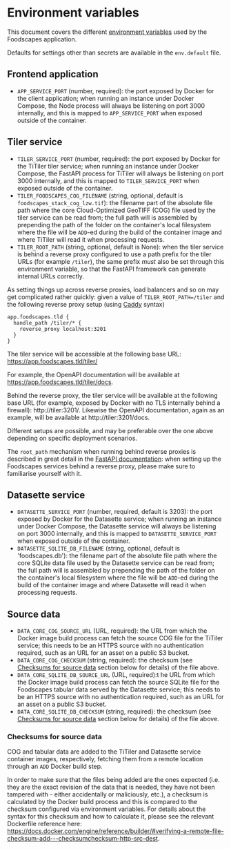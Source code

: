 # Environment variables

This document covers the different [environment
variables](https://en.wikipedia.org/wiki/Environment_variable) used by the
Foodscapes application.

Defaults for settings other than secrets are available in the `env.default`
file.

## Frontend application

- `APP_SERVICE_PORT` (number, required): the port exposed by Docker for the
  client application; when running an instance under Docker Compose, the Node
  process will always be listening on port 3000 internally, and this is mapped
  to `APP_SERVICE_PORT` when exposed outside of the container.

## Tiler service

- `TILER_SERVICE_PORT` (number, required): the port exposed by Docker for the
  TiTiler tiler service; when running an instance under Docker Compose, the
  FastAPI process for TiTiler will always be listening on port 3000 internally,
  and this is mapped to `TILER_SERVICE_PORT` when exposed outside of the
  container.
- `TILER_FOODSCAPES_COG_FILENAME` (string, optional, default is
  `foodscapes_stack_cog_lzw.tif`): the filename part of the absolute file path
  where the core Cloud-Optimized GeoTIFF (COG) file used by the tiler service
  can be read from; the full path will is assembled by prepending the path of
  the folder on the container's local filesystem where the file will be `ADD`-ed
  during the build of the container image and where TiTiler will read it when
  processing requests.
- `TILER_ROOT_PATH` (string, optional, default is None): when the tiler service
  is behind a reverse proxy configured to use a path prefix for the tiler URLs
  (for example `/tiler`), the same prefix _must_ also be set through this
  environment variable, so that the FastAPI framework can generate internal URLs
  correctly.

As setting things up across reverse proxies, load balancers and so on may get
complicated rather quickly: given a value of `TILER_ROOT_PATH=/tiler` and the
following reverse proxy setup (using
[Caddy](https://caddyserver.com/docs/caddyfile/directives/reverse_proxy#reverse-proxy)
syntax)

```
app.foodscapes.tld {
  handle_path /tiler/* {
    reverse_proxy localhost:3201
  }
}
```

The tiler service will be accessible at the following base URL:
https://app.foodscapes.tld/tiler/

For example, the OpenAPI documentation will be available at https://app.foodscapes.tld/tiler/docs.

Behind the reverse proxy, the tiler service will be available at the following
base URL (for example, exposed by Docker with no TLS internally behind a
firewall): http://tiler:3201/. Likewise the OpenAPI documentation, again as an
example, will be available at http://tiler:3201/docs.

Different setups are possible, and may be preferable over the one above
depending on specific deployment scenarios.

The `root_path` mechanism when running behind reverse proxies is described in
great detail in the [FastAPI
documentation](https://fastapi.tiangolo.com/advanced/behind-a-proxy/): when
setting up the Foodscapes services behind a reverse proxy, please make sure to
familiarise yourself with it.

## Datasette service

- `DATASETTE_SERVICE_PORT` (number, required, default is 3203): the port exposed
  by Docker for the Datasette service; when running an instance under Docker
  Compose, the Datasette service will always be listening on port 3000
  internally, and this is mapped to `DATASETTE_SERVICE_PORT` when exposed
  outside of the container.
- `DATASETTE_SQLITE_DB_FILENAME` (string, optional, default is 'foodscapes.db'):
  the filename part of the absolute file path where the core SQLite data file
  used by the Datasette service can be read from; the full path will is
  assembled by prepending the path of the folder on the container's local
  filesystem where the file will be `ADD`-ed during the build of the container
  image and where Datasette will read it when processing requests.

## Source data

- `DATA_CORE_COG_SOURCE_URL` (URL, required): the URL from which the Docker
  image build process can fetch the source COG file for the TiTiler service;
  this needs to be an HTTPS source with no authentication required, such as an
  URL for an asset on a public S3 bucket.
- `DATA_CORE_COG_CHECKSUM` (string, required): the checksum (see [Checksums for
  source data](#checksums-for-source-data) section below for details) of the
  file above.
- `DATA_CORE_SQLITE_DB_SOURCE_URL` (URL, required):t he URL from which the
  Docker image build process can fetch the source SQLite file for the Foodscapes
  tabular data served by the Datasette service; this needs to be an HTTPS source
  with no authentication required, such as an URL for an asset on a public S3
  bucket.
- `DATA_CORE_SQLITE_DB_CHECKSUM` (string, required): the checksum (see
  [Checksums for source data](#checksums-for-source-data) section below for
  details) of the file above.

### Checksums for source data

COG and tabular data are added to the TiTiler and Datasette service container
images, respectively, fetching them from a remote location through an `ADD`
Docker build step.

In order to make sure that the files being added are the ones expected (i.e.
they are the exact revision of the data that is needed, they have not been
tampered with - either accidentally or maliciously, etc.), a checksum is
calculated by the Docker build process and this is compared to the checksum
configured via environment variables. For details about the syntax for this
checksum and how to calculate it, please see the relevant Dockerfile reference
here:
https://docs.docker.com/engine/reference/builder/#verifying-a-remote-file-checksum-add---checksumchecksum-http-src-dest.
